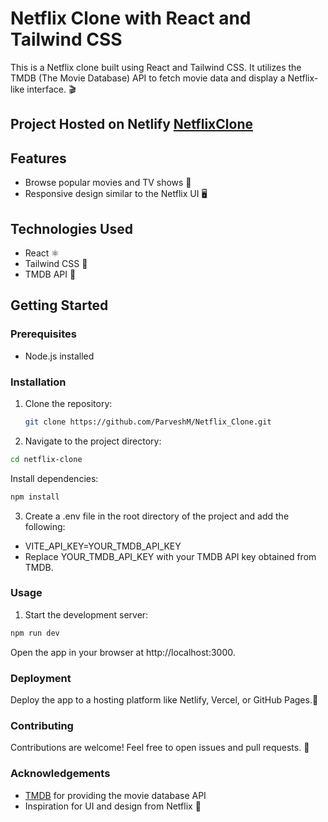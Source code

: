 # Netflix Clone with React and Tailwind CSS

This is a Netflix clone built using React and Tailwind CSS. It utilizes the TMDB (The Movie Database) API to fetch movie data and display a Netflix-like interface. 🎬
## Project Hosted on Netlify [NetflixClone](https://astonishing-arithmetic-d048b7.netlify.app/)

## Features

- Browse popular movies and TV shows 🍿
- Responsive design similar to the Netflix UI 🖥️

## Technologies Used

- React ⚛️
- Tailwind CSS 🎨
- TMDB API 🔑

## Getting Started

### Prerequisites

- Node.js installed

### Installation

1. Clone the repository:

   ```bash
   git clone https://github.com/ParveshM/Netflix_Clone.git

   ```

1. Navigate to the project directory:

```bash
cd netflix-clone
```

Install dependencies:

```bash
npm install
```

3. Create a .env file in the root directory of the project and add the following:

- VITE_API_KEY=YOUR_TMDB_API_KEY
- Replace YOUR_TMDB_API_KEY with your TMDB API key obtained from TMDB.

### Usage

1. Start the development server:

```bash
npm run dev
```

Open the app in your browser at http://localhost:3000.

### Deployment

Deploy the app to a hosting platform like Netlify, Vercel, or GitHub Pages.🚀

### Contributing

Contributions are welcome! Feel free to open issues and pull requests. 🙌

### Acknowledgements

- [TMDB](https://developer.themoviedb.org/docs/getting-started) for providing the movie database API
- Inspiration for UI and design from Netflix 🌟
